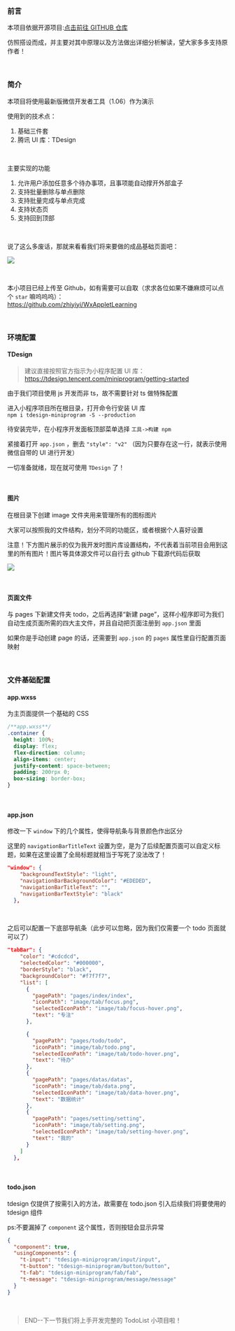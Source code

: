 ### 前言

本项目依据开源项目:[点击前往 GITHUB 仓库](https://github.com/realyao/WXminiprogram-Focus-clock)

仿照搭设而成，并主要对其中原理以及方法做出详细分析解读，望大家多多支持原作者！

<br>

### 简介

本项目将使用最新版微信开发者工具（1.06）作为演示

使用到的技术点：

1. 基础三件套
2. 腾讯 UI 库：TDesign

<br>

主要实现的功能

1. 允许用户添加任意多个待办事项，且事项能自动撑开外部盒子
2. 支持批量删除与单点删除
3. 支持批量完成与单点完成
4. 支持状态页
5. 支持回到顶部

<br>

说了这么多废话，那就来看看我们将来要做的成品基础页面吧：

![](../../../imgs/wx/prj/todo/t1.png)

<br>

本小项目已经上传至 Github，如有需要可以自取（求求各位如果不嫌麻烦可以点个 `star` 嘛呜呜呜）：  
https://github.com/zhiyiyi/WxAppletLearning

<br>

### 环境配置

#### TDesign

> 建议直接按照官方指示为小程序配置 UI 库：https://tdesign.tencent.com/miniprogram/getting-started

由于我们项目使用 js 开发而非 ts，故不需要针对 ts 做特殊配置

进入小程序项目所在根目录，打开命令行安装 UI 库  
`npm i tdesign-miniprogram -S --production`

待安装完毕，在小程序开发面板顶部菜单选择 `工具->构建 npm`

紧接着打开 `app.json` ，删去 `"style": "v2"` （因为只要存在这一行，就表示使用微信自带的 UI 进行开发）

一切准备就绪，现在就可使用 `TDesign` 了！

<br>

#### 图片

在根目录下创建 image 文件夹用来管理所有的图标图片

大家可以按照我的文件结构，划分不同的功能区，或者根据个人喜好设置

注意！下方图片展示的仅为我开发时图片库设置结构，不代表着当前项目会用到这里的所有图片！图片等具体源文件可以自行去 github 下载源代码后获取

![](../../../imgs/wx/prj/todo/t2.png)

<br>

#### 页面文件

与 pages 下新建文件夹 todo，之后再选择“新建 page”，这样小程序即可为我们自动生成页面所需的四大主文件，并且自动把页面注册到 `app.json` 里面

如果你是手动创建 page 的话，还需要到 `app.json` 的 `pages` 属性里自行配置页面映射

<br>

### 文件基础配置

#### app.wxss

为主页面提供一个基础的 CSS

```css
/**app.wxss**/
.container {
  height: 100%;
  display: flex;
  flex-direction: column;
  align-items: center;
  justify-content: space-between;
  padding: 200rpx 0;
  box-sizing: border-box;
}
```

<br>

#### app.json

修改一下 `window` 下的几个属性，使得导航条与背景颜色作出区分

这里的 `navigationBarTitleText` 设置为空，是为了后续配置页面可以自定义标题，如果在这里设置了全局标题就相当于写死了没法改了！

```json
"window": {
    "backgroundTextStyle": "light",
    "navigationBarBackgroundColor": "#EDEDED",
    "navigationBarTitleText": "",
    "navigationBarTextStyle": "black"
  },
```

<br>

之后可以配置一下底部导航条（此步可以忽略，因为我们仅需要一个 todo 页面就可以了）

```json
"tabBar": {
    "color": "#cdcdcd",
    "selectedColor": "#000000",
    "borderStyle": "black",
    "backgroundColor": "#f7f7f7",
    "list": [
      {
        "pagePath": "pages/index/index",
        "iconPath": "image/tab/focus.png",
        "selectedIconPath": "image/tab/focus-hover.png",
        "text": "专注"
      },

      {
        "pagePath": "pages/todo/todo",
        "iconPath": "image/tab/todo.png",
        "selectedIconPath": "image/tab/todo-hover.png",
        "text": "待办"
      },
      {
        "pagePath": "pages/datas/datas",
        "iconPath": "image/tab/data.png",
        "selectedIconPath": "image/tab/data-hover.png",
        "text": "数据统计"
      },
      {
        "pagePath": "pages/setting/setting",
        "iconPath": "image/tab/setting.png",
        "selectedIconPath": "image/tab/setting-hover.png",
        "text": "我的"
      }
    ]
  },
```

<br>

#### todo.json

tdesign 仅提供了按需引入的方法，故需要在 todo.json 引入后续我们将要使用的 tdesign 组件

ps:不要漏掉了 `component` 这个属性，否则按钮会显示异常

```json
{
  "component": true,
  "usingComponents": {
    "t-input": "tdesign-miniprogram/input/input",
    "t-button": "tdesign-miniprogram/button/button",
    "t-fab": "tdesign-miniprogram/fab/fab",
    "t-message": "tdesign-miniprogram/message/message"
  }
}
```

<br>

> END--下一节我们将上手开发完整的 TodoList 小项目啦！
